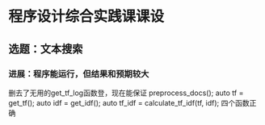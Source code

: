 # 程序设计综合实践课课设
## 选题：文本搜索
### 进展：程序能运行，但结果和预期较大

删去了无用的get_tf_log函数登，现在能保证
    preprocess_docs();
    auto tf = get_tf();
    auto idf = get_idf();
    auto tf_idf = calculate_tf_idf(tf, idf);
四个函数正确
